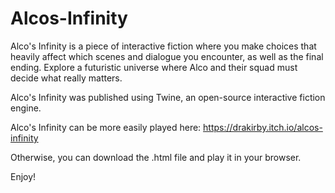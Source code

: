 # Alcos-Infinity
Alco's Infinity is a piece of interactive fiction where you make choices that heavily affect which scenes and dialogue you encounter, as well as the final ending. Explore a futuristic universe where Alco and their squad must decide what really matters.

Alco's Infinity was published using Twine, an open-source interactive fiction engine.

Alco's Infinity can be more easily played here: https://drakirby.itch.io/alcos-infinity

Otherwise, you can download the .html file and play it in your browser.

Enjoy!
